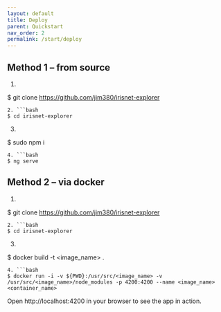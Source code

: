 ```yaml
---
layout: default
title: Deploy
parent: Quickstart
nav_order: 2
permalink: /start/deploy
---
```


## Method 1 – from source
1. ```bash
$ git clone https://github.com/jim380/irisnet-explorer
```
2. ```bash
$ cd irisnet-explorer
```
3. ```bash
$ sudo npm i
```
4. ```bash
$ ng serve
```

## Method 2 – via docker
1. ```bash
$ git clone https://github.com/jim380/irisnet-explorer
```
2. ```bash
$ cd irisnet-explorer
```
3. ```bash
$ docker build -t <image_name> .
```
4. ```bash
$ docker run -i -v ${PWD}:/usr/src/<image_name> -v /usr/src/<image_name>/node_modules -p 4200:4200 --name <image_name> <container_name>
```

Open http://localhost:4200 in your browser to see the app in action.
